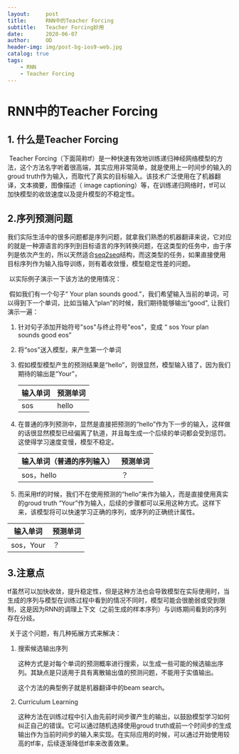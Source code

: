 ```yaml
---
layout:     post
title:      RNN中的Teacher Forcing
subtitle:   Teacher Forcing妙用
date:       2020-06-07
author:     OD
header-img: img/post-bg-ios9-web.jpg
catalog: true
tags:
    - RNN
    - Teacher Forcing
---
```


# RNN中的Teacher Forcing

## 1. 什么是Teacher Forcing

​	Teacher Forcing（下面简称tf）是一种快速有效地训练递归神经网络模型的方法，这个方法名字听着很高端，其实应用非常简单，就是使用上一时间步的输入的groud truth作为输入，而取代了真实的目标输入。该技术广泛使用在了机器翻译，文本摘要，图像描述（ image captioning）等，在训练递归网络时，tf可以加快模型的收敛速度以及提升模型的不稳定性。

## 2.序列预测问题

​	我们实际生活中的很多问题都是序列问题，就拿我们熟悉的机器翻译来说，它对应的就是一种源语言的序列到目标语言的序列转换问题，在这类型的任务中，由于序列是依次产生的，所以天然适合[seq2seq](https://onedreame.github.io/2020/06/02/%E8%81%8A%E8%81%8Achatbot%E9%82%A3%E4%BA%9B%E4%BA%8B/)结构，而这类型的任务，如果直接使用目标序列作为输入指导训练，则有着收敛慢，模型稳定性差的问题。

​	以实际例子演示一下该方法的使用情况：

​	假如我们有一个句子“ Your plan sounds good.”，我们希望输入当前的单词，可以得到下一个单词，比如当输入“plan”的时候，我们期待能够输出“good", 让我们演示一遍：

1. 针对句子添加开始符号"sos"与终止符号"eos"，变成 “ sos Your plan sounds good eos”

2. 将“sos"送入模型，来产生第一个单词

3. 假如模型模型产生的预测结果是“hello”，则很显然，模型输入错了，因为我们期待的输出是“Your”，

   | 输入单词 | 预测单词 |
   | -------- | -------- |
   | sos      | hello    |

4. 在普通的序列预测中，显然是直接把预测的“hello”作为下一步的输入，这样做的话很显然模型已经偏离了轨道，并且每生成一个后续的单词都会受到惩罚。这使得学习速度变慢，模型不稳定。

   | 输入单词（普通的序列输入） | 预测单词 |
   | -------------------------- | -------- |
   | sos，hello                 | ？       |

5. 而采用tf的时候，我们不在使用预测的“hello”来作为输入，而是直接使用真实的groud truth “Your”作为输入，后续的步骤都可以采用这种方式。这样下来，该模型将可以快速学习正确的序列，或序列的正确统计属性。

| 输入单词  | 预测单词 |
| --------- | -------- |
| sos，Your | ？       |

## 3.注意点

​	tf虽然可以加快收敛，提升稳定性，但是这种方法也会导致模型在实际使用时，当生成的序列与模型在训练过程中看到的情况不同时，模型可能会很脆弱或受到限制，这是因为RNN的调理上下文（之前生成的样本序列）与训练期间看到的序列存在分歧。

​	关于这个问题，有几种拓展方式来解决：

1. 搜索候选输出序列

   这种方式是对每个单词的预测概率进行搜索，以生成一些可能的候选输出序列。其缺点是只适用于具有离散输出值的预测问题，不能用于实值输出。

   这个方法的典型例子就是机器翻译中的beam search。

2. Curriculum Learning

   这种方法在训练过程中引入由先前时间步骤产生的输出，以鼓励模型学习如何纠正自己的错误。它可以通过随机选择使用groud truth或前一个时间步的生成输出作为当前时间步的输入来实现。在实际应用的时候，可以通过开始使用较高的tf率，后续逐渐降低tf率来改善效果。